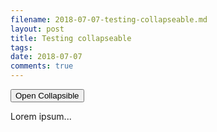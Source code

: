 ```yaml
---
filename: 2018-07-07-testing-collapseable.md
layout: post
title: Testing collapseable
tags: 
date: 2018-07-07
comments: true
---
```


<button class="collapsible" onload="initCollapsible();">Open Collapsible</button>
<div class="content">
  <p>Lorem ipsum...</p>
</div>